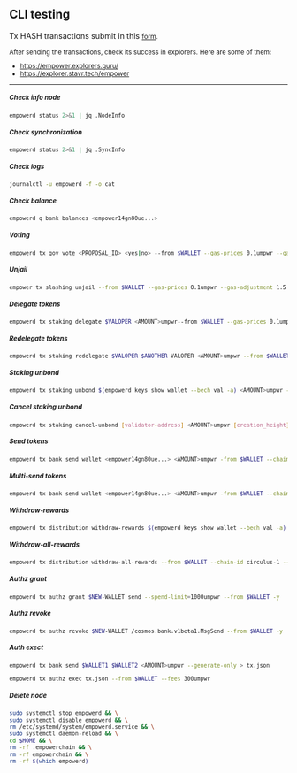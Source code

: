 ##  CLI testing

Tx HASH transactions submit in this <small>[form](https://docs.google.com/forms/d/e/1FAIpQLScmjUZ_VfJ0AgwdI6hl7gp1Ce8UPGe8t28YoMjgN-6FpISvTw/viewform?usp=send_form).

After sending the transactions, check its success in explorers. Here are some of them:
* https://empower.explorers.guru/
* https://explorer.stavr.tech/empower
***
##### Check info node
```bash
empowerd status 2>&1 | jq .NodeInfo
```
##### Check synchronization
```bash
empowerd status 2>&1 | jq .SyncInfo
```
##### Check logs
```bash
journalctl -u empowerd -f -o cat
```
##### Check balance
```bash
empowerd q bank balances <empower14gn80ue...>
```
##### Voting
```bash
empowerd tx gov vote <PROPOSAL_ID> <yes|no> --from $WALLET --gas-prices 0.1umpwr --gas-adjustment 1.5 --gas auto -y
```
##### Unjail
```bash
empower tx slashing unjail --from $WALLET --gas-prices 0.1umpwr --gas-adjustment 1.5 --gas auto -y
```
##### Delegate tokens
```bash
empowerd tx staking delegate $VALOPER <AMOUNT>umpwr--from $WALLET --gas-prices 0.1umpwr --gas-adjustment 1.5 --gas auto -y
```
##### Redelegate tokens
```bash
empowerd tx staking redelegate $VALOPER $ANOTHER VALOPER <AMOUNT>umpwr --from $WALLET --chain-id circulus-1 --gas-prices 0.1umpwr --gas-adjustment 1.5 --gas auto -y 
```
##### Staking unbond
```bash
empowerd tx staking unbond $(empowerd keys show wallet --bech val -a) <AMOUNT>umpwr --from $WALLET --chain-id circulus-1 --gas-prices 0.1umpwr --gas-adjustment 1.5 --gas auto -y
```
##### Cancel staking unbond
```bash
empowerd tx staking cancel-unbond [validator-address] <AMOUNT>umpwr [creation_height] --from $WALLET -y
```
##### Send tokens
```bash
empowerd tx bank send wallet <empower14gn80ue...> <AMOUNT>umpwr -from $WALLET --chain-id circulus-1 --gas-prices 0.1umpwr --gas-adjustment 1.5 --gas auto -y
```
##### Multi-send tokens
```bash
empowerd tx bank send wallet <empower14gn80ue...> <AMOUNT>umpwr -from $WALLET --chain-id circulus-1 --gas-prices 0.1umpwr --gas-adjustment 1.5 --gas auto -y
```
##### Withdraw-rewards
```bash
empowerd tx distribution withdraw-rewards $(empowerd keys show wallet --bech val -a) --commission --from $WALLET --chain-id circulus-1 --gas-prices 0.1umpwr --gas-adjustment 1.5 --gas auto -y
```
##### Withdraw-all-rewards
```bash
empowerd tx distribution withdraw-all-rewards --from $WALLET --chain-id circulus-1 --gas-prices 0.1umpwr --gas-adjustment 1.5 --gas auto -y
```
##### Authz grant
```bash
empowerd tx authz grant $NEW-WALLET send --spend-limit=1000umpwr --from $WALLET -y
```
##### Authz revoke
```bash
empowerd tx authz revoke $NEW-WALLET /cosmos.bank.v1beta1.MsgSend --from $WALLET -y
```
##### Auth exect
```bash
empowerd tx bank send $WALLET1 $WALLET2 <AMOUNT>umpwr --generate-only > tx.json
```
```bash
empowerd tx authz exec tx.json --from $WALLET --fees 300umpwr
```
##### Delete node
```bash
sudo systemctl stop empowerd && \
sudo systemctl disable empowerd && \
rm /etc/systemd/system/empowerd.service && \
sudo systemctl daemon-reload && \
cd $HOME && \
rm -rf .empowerchain && \
rm -rf empowerchain && \
rm -rf $(which empowerd)
```
